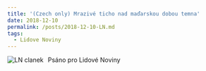 ```yaml
---
title: '(Czech only) Mrazivé ticho nad maďarskou dobou temna'
date: 2018-12-10
permalink: /posts/2018-12-10-LN.md
tags:
  - Lidove Noviny
---
```


<img src="LN clanek.png"
     alt="LN clanek"
     style="float: left; margin-right: 10px;" />
     
Psáno pro Lidové Noviny

